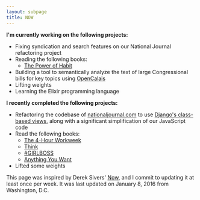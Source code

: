 ```yaml
---
layout: subpage
title: NOW
---
```


**I'm currently working on the following projects:**

* Fixing syndication and search features on our National Journal refactoring project
* Reading the following books:
	- [The Power of Habit](http://amzn.to/1PT9bgY)
* Building a tool to semantically analyze the text of large Congressional bills for key topics using [OpenCalais](http://www.opencalais.com/)
* Lifting weights 
* Learning the Elixir programming language

**I recently completed the following projects:**

* Refactoring the codebase of [nationaljournal.com](http://www.nationaljournal.com/) to use [Django's class-based views](https://docs.djangoproject.com/en/1.9/topics/class-based-views/), along with a significant simplification of our JavaScript code 
* Read the following books:
	- [The 4-Hour Workweek](http://amzn.to/1UqN1ln)
	- [Think](http://amzn.to/1UBHskJ)
	- [#GIRLBOSS](http://amzn.to/1Ia6F40)
	- [Anything You Want](http://amzn.to/1Ia6GoO)
* Lifted some weights

This page was inspired by Derek Sivers' [Now](http://sivers.org/now), and I commit to updating it at least once per week. It was last updated on January 8, 2016 from Washington, D.C.